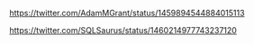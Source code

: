 https://twitter.com/AdamMGrant/status/1459894544884015113

https://twitter.com/SQLSaurus/status/1460214977743237120
